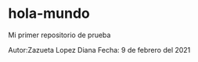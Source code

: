 # hola-mundo
Mi primer repositorio de prueba

Autor:Zazueta Lopez Diana
Fecha: 9 de febrero del 2021
